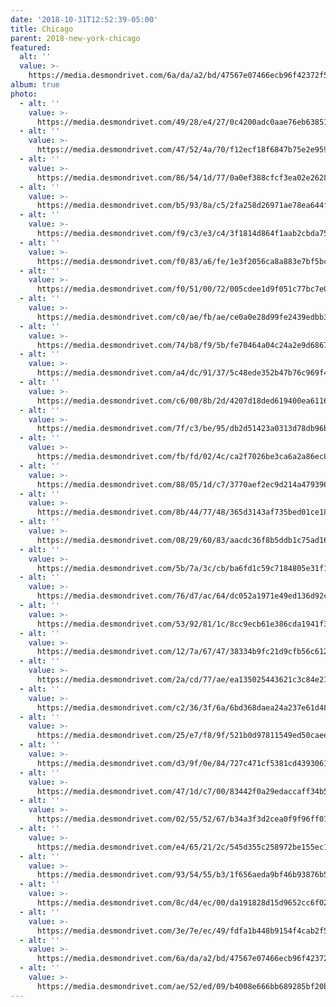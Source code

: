 ```yaml
---
date: '2018-10-31T12:52:39-05:00'
title: Chicago
parent: 2018-new-york-chicago
featured:
  alt: ''
  value: >-
    https://media.desmondrivet.com/6a/da/a2/bd/47567e07466ecb96f42372f5c6609906e3f60fd16bc808f1c6162646.jpg
album: true
photo:
  - alt: ''
    value: >-
      https://media.desmondrivet.com/49/28/e4/27/0c4200adc0aae76eb6385160d89e475a4ca6db93f95db6c432a61c1d.jpg
  - alt: ''
    value: >-
      https://media.desmondrivet.com/47/52/4a/70/f12ecf18f6847b75e2e9595afdb44b0b399cc923989cf614468bb1c3.jpg
  - alt: ''
    value: >-
      https://media.desmondrivet.com/86/54/1d/77/0a0ef388cfcf3ea02e26284e71dd3beb4cdc62ae3ff9545e85920c7e.jpg
  - alt: ''
    value: >-
      https://media.desmondrivet.com/b5/93/8a/c5/2fa258d26971ae78ea644f58f88fca0c2f34997955746ab353501713.jpg
  - alt: ''
    value: >-
      https://media.desmondrivet.com/f9/c3/e3/c4/3f1814d864f1aab2cbda75ccf55847437b5099cc2aaaae96b8dbf0e4.jpg
  - alt: ''
    value: >-
      https://media.desmondrivet.com/f0/83/a6/fe/1e3f2056ca8a883e7bf5bca973d451f6da5bd94ae70957608c9991e7.jpg
  - alt: ''
    value: >-
      https://media.desmondrivet.com/f0/51/00/72/005cdee1d9f051c77bc7e066346abd34d34fd9416bfd8ce1d9378d30.jpg
  - alt: ''
    value: >-
      https://media.desmondrivet.com/c0/ae/fb/ae/ce0a0e28d99fe2439edbb377eb2c9aa0a40925e232854711ee8f2f48.jpg
  - alt: ''
    value: >-
      https://media.desmondrivet.com/74/b8/f9/5b/fe70464a04c24a2e9d6867b6fe6c5d88985a654e2462a9fa82ccdd10.jpg
  - alt: ''
    value: >-
      https://media.desmondrivet.com/a4/dc/91/37/5c48ede352b47b76c969f4eb37daaabf0009be82692f98c95b9b5193.jpg
  - alt: ''
    value: >-
      https://media.desmondrivet.com/c6/00/8b/2d/4207d18ded619400ea611669580493e9a3e83fcb8fbf6d92a968e96c.jpg
  - alt: ''
    value: >-
      https://media.desmondrivet.com/7f/c3/be/95/db2d51423a0313d78db96ba0a1076dcac4c116d7b5230f0eb79a0695.jpg
  - alt: ''
    value: >-
      https://media.desmondrivet.com/fb/fd/02/4c/ca2f7026be3ca6a2a86ec87bbd43c0d11ef22c88d315a836a4255810.jpg
  - alt: ''
    value: >-
      https://media.desmondrivet.com/88/05/1d/c7/3770aef2ec9d214a4793969ea973098ad16a63a166915d6eb678e170.jpg
  - alt: ''
    value: >-
      https://media.desmondrivet.com/8b/44/77/48/365d3143af735bed01ce185cc9625b94e6c588e8dcb3b113a3fc9805.jpg
  - alt: ''
    value: >-
      https://media.desmondrivet.com/08/29/60/83/aacdc36f8b5ddb1c75ad162344cc811d3d1090414bad4c8a98927bbe.jpg
  - alt: ''
    value: >-
      https://media.desmondrivet.com/5b/7a/3c/cb/ba6fd1c59c7184805e31f1e03041743f13bf9d993edb50cd8d12cc0c.jpg
  - alt: ''
    value: >-
      https://media.desmondrivet.com/76/d7/ac/64/dc052a1971e49ed136d92c3c7d0be6b0e7f61383eead2a4ef4ed4419.jpg
  - alt: ''
    value: >-
      https://media.desmondrivet.com/53/92/81/1c/8cc9ecb61e386cda1941f3ac3c89413a43a75fa31bf2b0673a1777bf.jpg
  - alt: ''
    value: >-
      https://media.desmondrivet.com/12/7a/67/47/38334b9fc21d9cfb56c6123de229428a62c8df6fa139110295831598.jpg
  - alt: ''
    value: >-
      https://media.desmondrivet.com/2a/cd/77/ae/ea135025443621c3c84e214dbccb051f07bc4e69ad8c253d68393eac.jpg
  - alt: ''
    value: >-
      https://media.desmondrivet.com/c2/36/3f/6a/6bd368daea24a237e61d483192e042ff621da519dc5c20d1f318d744.jpg
  - alt: ''
    value: >-
      https://media.desmondrivet.com/25/e7/f8/9f/521b0d97811549ed50caee33920fadabba1b359031a5128f0731fa1b.jpg
  - alt: ''
    value: >-
      https://media.desmondrivet.com/d3/9f/0e/84/727c471cf5381cd4393061408a7847ff8d7713941954202ab5b8e141.jpg
  - alt: ''
    value: >-
      https://media.desmondrivet.com/47/1d/c7/00/83442f0a29edaccaff34b5ca72b480b1c76fdbd143e5e53c53b46b4d.jpg
  - alt: ''
    value: >-
      https://media.desmondrivet.com/02/55/52/67/b34a3f3d2cea0f9f96ff0713f596e2c1bf04d65cff4ab224456a2921.jpg
  - alt: ''
    value: >-
      https://media.desmondrivet.com/e4/65/21/2c/545d355c258972be155ec19371ade77f70e28d814a0ef44b2789e44e.jpg
  - alt: ''
    value: >-
      https://media.desmondrivet.com/93/54/55/b3/1f656aeda9bf46b93876b5dbc069806c7fa6950b4c789e2172c0d1f2.jpg
  - alt: ''
    value: >-
      https://media.desmondrivet.com/8c/d4/ec/00/da191828d15d9652cc6f0230215e1f486ea41f0cc1cbc061c3b7588a.jpg
  - alt: ''
    value: >-
      https://media.desmondrivet.com/3e/7e/ec/49/fdfa1b448b9154f4cab2f516dc8c8f8587406578bff075a24f1f9f63.jpg
  - alt: ''
    value: >-
      https://media.desmondrivet.com/6a/da/a2/bd/47567e07466ecb96f42372f5c6609906e3f60fd16bc808f1c6162646.jpg
  - alt: ''
    value: >-
      https://media.desmondrivet.com/ae/52/ed/09/b4008e666bb689285bf20ba6b999bee3f8f715803f82ccc6cf338651.jpg
---
```


